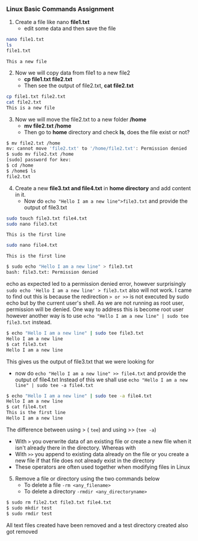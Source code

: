 ### Linux Basic Commands Assignment

1. Create a file like nano **file1.txt**
	* edit some data and then save the file

```bash
nano file1.txt
ls
file1.txt
```

```nano
This a new file
```

2. Now we will copy data from file1 to a new file2
	* **cp file1.txt file2.txt**
	* Then see the output of file2.txt, **cat file2.txt**

```bash
cp file1.txt file2.txt
cat file2.txt
This is a new file
```

3. Now we will move the file2.txt to a new folder **/home**
	* **mv file2.txt /home**
	* Then go to **home** directory and check **ls**, does the file exist or not?

```bash
$ mv file2.txt /home
mv: cannot move 'file2.txt' to '/home/file2.txt': Permission denied
$ sudo mv file2.txt /home
[sudo] password for kev:
$ cd /home
$ /home$ ls
file2.txt
```

4. Create a new **file3.txt and file4.txt** in **home directory** and add content in it.
	* Now do ``echo "Hello I am a new line">file3.txt`` and provide the output of file3.txt

```bash
sudo touch file3.txt file4.txt
sudo nano file3.txt
```

```nano
This is the first line
```

```bash
sudo nano file4.txt
```

```nano
This is the first line
```

```bash
$ sudo echo "Hello I am a new line" > file3.txt
bash: file3.txt: Permission denied
```

echo as expected led to a permission denied error, however surprisingly ``sudo echo 'Hello I am a new line' > file3.txt`` also will not work. I came to find out this is because the redirection ``> or >>`` is not executed by sudo echo but by the current user's shell. As we are not running as root user, permission will be denied. One way to address this is become root user however another way is to use ``echo "Hello I am a new line" | sudo tee file3.txt`` instead.

```bash
$ echo "Hello I am a new line" | sudo tee file3.txt
Hello I am a new line
$ cat file3.txt
Hello I am a new line
```

This gives us the output of file3.txt that we were looking for

* now do ``echo "Hello I am a new line" >> file4.txt`` and provide the output of file4.txt
Instead of this we shall use ``echo "Hello I am a new line" | sudo tee -a file4.txt``

```bash
$ echo "Hello I am a new line" | sudo tee -a file4.txt
Hello I am a new line
$ cat file4.txt
This is the first line
Hello I am a new line
```

The difference between using > ( ``tee``) and using >> (``tee -a``) 
- With ``>`` you overwrite data of an existing file or create a new file when it isn't already there in the directory. Whereas with
- With ``>>`` you append to existing data already on the file or you create a new file if that file does not already exist in the directory
- These operators are often used together when modifying files in Linux

5. Remove a file or directory using the two commands below
	* To delete a file ``-rm <any_filename>``
	* To delete a directory ``-rmdir <any_directoryname>``

```bash
$ sudo rm file2.txt file3.txt file4.txt
$ sudo mkdir test
$ sudo rmdir test
```

All text files created have been removed and a test directory created also got removed
